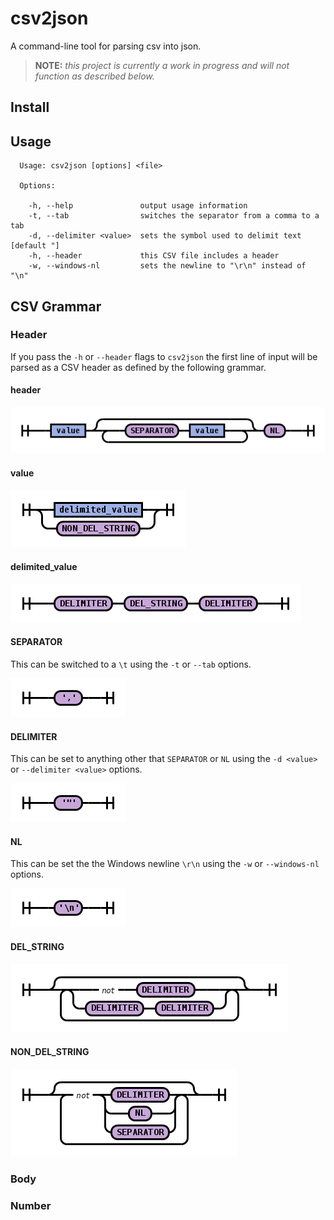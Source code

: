 csv2json
========

A command-line tool for parsing csv into json.

> **NOTE:** _this project is currently a work in progress and will not function as
> described below._

Install
-------

Usage
-----

```text
  Usage: csv2json [options] <file>

  Options:

    -h, --help               output usage information
    -t, --tab                switches the separator from a comma to a tab
    -d, --delimiter <value>  sets the symbol used to delimit text [default "]
    -h, --header             this CSV file includes a header
    -w, --windows-nl         sets the newline to "\r\n" instead of "\n"
```

CSV Grammar
-----------

### Header

If you pass the `-h` or `--header` flags to `csv2json` the first line of input
will be parsed as a CSV header as defined by the following grammar.

#### header

![header](https://raw.githubusercontent.com/ben-rowan/csv2json/master/rrd-antlr/output/header/header.png)

#### value

![value](https://raw.githubusercontent.com/ben-rowan/csv2json/master/rrd-antlr/output/header/value.png)

#### delimited_value

![delimited_string](https://raw.githubusercontent.com/ben-rowan/csv2json/master/rrd-antlr/output/header/delimited_value.png)

#### SEPARATOR

This can be switched to a `\t` using the `-t` or `--tab` options.

![SEPARATOR](https://raw.githubusercontent.com/ben-rowan/csv2json/master/rrd-antlr/output/header/SEPARATOR.png)

#### DELIMITER

This can be set to anything other that `SEPARATOR` or `NL` using the `-d <value>` or
`--delimiter <value>` options.

![DELIMITER](https://raw.githubusercontent.com/ben-rowan/csv2json/master/rrd-antlr/output/header/DELIMITER.png)

#### NL

This can be set the the Windows newline `\r\n` using the `-w` or `--windows-nl` options.

![NL](https://raw.githubusercontent.com/ben-rowan/csv2json/master/rrd-antlr/output/header/NL.png)

#### DEL_STRING

![DEL_STRING](https://raw.githubusercontent.com/ben-rowan/csv2json/master/rrd-antlr/output/header/DEL_STRING.png)

#### NON_DEL_STRING

![NON_DEL_STRING](https://raw.githubusercontent.com/ben-rowan/csv2json/master/rrd-antlr/output/header/NON_DEL_STRING.png)

### Body

### Number